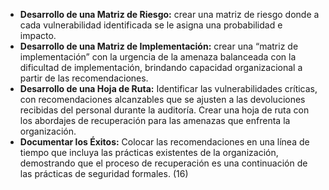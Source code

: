 - **Desarrollo de una Matriz de Riesgo:** crear una matriz de riesgo donde a cada vulnerabilidad identificada se le asigna una probabilidad e impacto.
- **Desarrollo de una Matriz de Implementación:** crear una “matriz de implementación” con la urgencia de la amenaza balanceada con la dificultad de implementación, brindando capacidad organizacional a partir de las recomendaciones. 
- **Desarrollo de una Hoja de Ruta:** Identificar las vulnerabilidades críticas, con recomendaciones alcanzables que se ajusten a las devoluciones recibidas del personal durante la auditoría. Crear una hoja de ruta con los abordajes de recuperación para las amenazas que enfrenta la organización.
- **Documentar los Éxitos:** Colocar las recomendaciones en una línea de tiempo que incluya las prácticas existentes de la organización, demostrando que el proceso de recuperación es una continuación de las prácticas de seguridad formales. (16)
